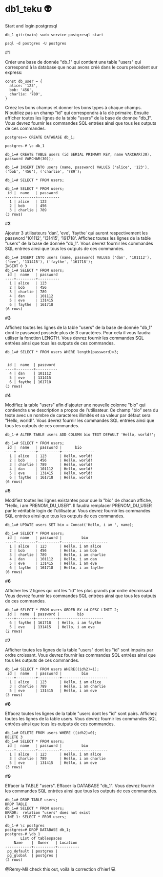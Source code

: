 # db1_teku  :alien:


Start and login postgresql


```
db_1 git:(main) sudo service postgresql start

psql -d postgres -U postgres
```

#**1**

Créer une base de donnée "db_1" qui contient une table "users" qui correspond à la database que nous avons créé dans le cours précédent sur express:


```
const db_user = {
  alice: '123',
  bob: '456',
  charlie: '789',
}
```

Créez les bons champs et donner les bons types à chaque champs. N'oubliez pas un champ "id" qui correspondra à la clé primaire.
Ensuite afficher toutes les lignes de la table "users" de la base de donnée "db_1".
Vous devrez fournir les commandes SQL entrées ainsi que tous les outputs de ces commandes.


```
postgres=> CREATE DATABASE db_1;

postgres-# \c db_1

db_1=# CREATE TABLE users (id SERIAL PRIMARY KEY, name VARCHAR(30), password VARCHAR(30));

db_1=# INSERT INTO users (name, password) VALUES ('alice', '123'), ('bob', '456'), ('charlie', '789');

db_1=# SELECT * FROM users;

db_1=# SELECT * FROM users;
 id |  name   | password 
----+---------+----------
  1 | alice   | 123
  2 | bob     | 456
  3 | charlie | 789
(3 rows)

```


#**2**

Ajouter 3 utilisateurs 'dan', 'eve', 'faythe' qui auront respectivement les password '101112', '131415', '161718'.
Affichez toutes les lignes de la table "users" de la base de donnée "db_1".
Vous devrez fournir les commandes SQL entrées ainsi que tous les outputs de ces commandes.


```
db_1=# INSERT INTO users (name, password) VALUES ('dan', '101112'), ('eve', '131415'), ('faythe', '161718');
INSERT 0 3
db_1=# SELECT * FROM users;
 id |  name   | password 
----+---------+----------
  1 | alice   | 123
  2 | bob     | 456
  3 | charlie | 789
  4 | dan     | 101112
  5 | eve     | 131415
  6 | faythe  | 161718
(6 rows)

```

#**3**

Affichez toutes les lignes de la table "users" de la base de donnée "db_1" dont le password possède plus de 3 caractères. Pour cela il vous faudra utiliser la fonction LENGTH.
Vous devrez fournir les commandes SQL entrées ainsi que tous les outputs de ces commandes.

```
db_1=# SELECT * FROM users WHERE length(password)>3;


 id |  name  | password 
----+--------+----------
  4 | dan    | 101112
  5 | eve    | 131415
  6 | faythe | 161718
(3 rows)
```

#**4**

Modifiez la table "users" afin d'ajouter une nouvelle colonne "bio" qui contiendra une description a propos de l'utilisateur. Ce champ "bio" sera du texte avec un nombre de caractères illimités et sa valeur par défaut sera "Hello, world!".
Vous devrez fournir les commandes SQL entrées ainsi que tous les outputs de ces commandes.


```
db_1-# ALTER TABLE users ADD COLUMN bio TEXT DEFAULT 'Hello, world!';

db_1=# SELECT * FROM users;
 id |  name   | password |      bio      
----+---------+----------+---------------
  1 | alice   | 123      | Hello, world!
  2 | bob     | 456      | Hello, world!
  3 | charlie | 789      | Hello, world!
  4 | dan     | 101112   | Hello, world!
  5 | eve     | 131415   | Hello, world!
  6 | faythe  | 161718   | Hello, world!
(6 rows)
```


#**5**

Modifiez toutes les lignes existantes pour que la "bio" de chacun affiche, "Hello, i am PRENOM_DU_USER".
Il faudra remplacer PRENOM_DU_USER par le véritable login de l'utilisateur.
Vous devrez fournir les commandes SQL entrées ainsi que tous les outputs de ces commandes.
```
db_1=# UPDATE users SET bio = Concat('Hello, i am ', name); 

db_1=# SELECT * FROM users;
 id |  name   | password |         bio         
----+---------+----------+---------------------
  1 | alice   | 123      | Hello, i am alice
  2 | bob     | 456      | Hello, i am bob
  3 | charlie | 789      | Hello, i am charlie
  4 | dan     | 101112   | Hello, i am dan
  5 | eve     | 131415   | Hello, i am eve
  6 | faythe  | 161718   | Hello, i am faythe
(6 rows)
```

#**6**

Afficher les 2 lignes qui ont les "id" les plus grands par ordre décroissant.
Vous devrez fournir les commandes SQL entrées ainsi que tous les outputs de ces commandes.
```
db_1=# SELECT * FROM users ORDER BY id DESC LIMIT 2;
 id |  name  | password |        bio         
----+--------+----------+--------------------
  6 | faythe | 161718   | Hello, i am faythe
  5 | eve    | 131415   | Hello, i am eve
(2 rows)
```

#**7**

Afficher toutes les lignes de la table "users" dont les "id" sont impairs par ordre croissant.
Vous devrez fournir les commandes SQL entrées ainsi que tous les outputs de ces commandes.

```
db_1=# SELECT * FROM users WHERE((id%2)=1);
 id |  name   | password |         bio         
----+---------+----------+---------------------
  1 | alice   | 123      | Hello, i am alice
  3 | charlie | 789      | Hello, i am charlie
  5 | eve     | 131415   | Hello, i am eve
(3 rows)
```

#**8**

Effacez toutes les lignes de la table "users dont les "id" sont pairs. Affichez toutes les lignes de la table users.
Vous devrez fournir les commandes SQL entrées ainsi que tous les outputs de ces commandes.
```
db_1=# DELETE FROM users WHERE ((id%2)=0);
DELETE 3
db_1=# SELECT * FROM users;
 id |  name   | password |         bio         
----+---------+----------+---------------------
  1 | alice   | 123      | Hello, i am alice
  3 | charlie | 789      | Hello, i am charlie
  5 | eve     | 131415   | Hello, i am eve
(3 rows)
```


#**9**

Effacer la TABLE "users".
Effacer la DATABASE "db_1".
Vous devrez fournir les commandes SQL entrées ainsi que tous les outputs de ces commandes.

```
db_1=# DROP TABLE users;
DROP TABLE
db_1=# SELECT * FROM users;
ERROR:  relation "users" does not exist
LINE 1: SELECT * FROM users;

db_1-# \c postgres
postgres=# DROP DATABASE db_1;
postgres-# \db_1
       List of tablespaces
    Name    |  Owner   | Location 
------------+----------+----------
 pg_default | postgres | 
 pg_global  | postgres | 
(2 rows)
```
@Remy-Mil check this out, voilà la correction d'hier!  :computer:












